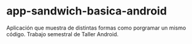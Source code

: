 # app-sandwich-basica-android
Aplicación que muestra de distintas formas como porgramar un mismo código. Trabajo semestral de Taller Android.
